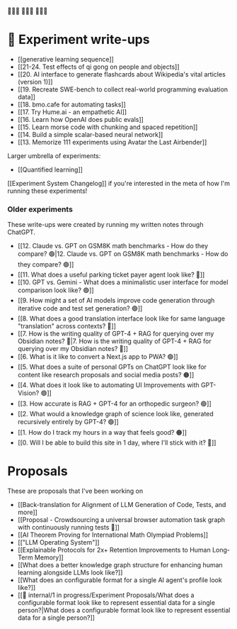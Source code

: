 🤸🏻‍♀️ 🤸🏻‍♀️ 🤸🏻‍♀️

# 🧪 Experiment write-ups

- [[generative learning sequence]]
- [[21-24. Test effects of qi gong on people and objects]]
- [[20. AI interface to generate flashcards about Wikipedia's vital articles (version 1)]]
- [[19. Recreate SWE-bench to collect real-world programming evaluation data]]
- [[18. bmo.cafe for automating tasks]]
- [[17. Try Hume.ai - an empathetic AI]]
- [[16. Learn how OpenAI does public evals]]
- [[15. Learn morse code with chunking and spaced repetition]]
- [[14. Build a simple scalar-based neural network]]
- [[13. Memorize 111 experiments using Avatar the Last Airbender]]

Larger umbrella of experiments:
- [[Quantified learning]]

[[Experiment System Changelog]] if you're interested in the meta of how I'm running these experiments!
### Older experiments
These write-ups were created by running my written notes through ChatGPT. 
- [[12. Claude vs. GPT on GSM8K math benchmarks - How do they compare? 🟢|12. Claude vs. GPT on GSM8K math benchmarks - How do they compare? 🟢]]
- [[11. What does a useful parking ticket payer agent look like? 🔴]]
- [[10. GPT vs. Gemini - What does a minimalistic user interface for model comparison look like? 🟢]]
- [[9. How might a set of AI models improve code generation through iterative code and test set generation? 🟢]]
- [[8. What does a good translation interface look like for same language "translation" across contexts? 🔴]]
- [[7. How is the writing quality of GPT-4 + RAG for querying over my Obsidian notes? 🔴|7. How is the writing quality of GPT-4 + RAG for querying over my Obsidian notes? 🔴]]
- [[6. What is it like to convert a Next.js app to PWA? 🟢]]
- [[5. What does a suite of personal GPTs on ChatGPT look like for content like research proposals and social media posts? 🟠]]
- [[4. What does it look like to automating UI Improvements with GPT-Vision? 🟢]]
- [[3. How accurate is RAG + GPT-4 for an orthopedic surgeon? 🟢]]
- [[2. What would a knowledge graph of science look like, generated recursively entirely by GPT-4? 🟢]]
- [[1. How do I track my hours in a way that feels good? 🟠]]
- [[0. Will I be able to build this site in 1 day, where I'll stick with it? 🔴]]



# Proposals
These are proposals that I've been working on

- [[Back-translation for Alignment of LLM Generation of Code, Tests, and more]]
- [[Proposal - Crowdsourcing a universal browser automation task graph with continuously running tests 🧪]]
- [[AI Theorem Proving for International Math Olympiad Problems]]
- [["LLM Operating System"]]
- [[Explainable Protocols for 2x+ Retention Improvements to Human Long-Term Memory]]
- [[What does a better knowledge graph structure for enhancing human learning alongside LLMs look like?]]
- [[What does an configurable format for a single AI agent's profile look like?]]
- [[🧪 internal/1 in progress/Experiment Proposals/What does a configurable format look like to represent essential data for a single person?|What does a configurable format look like to represent essential data for a single person?]]

